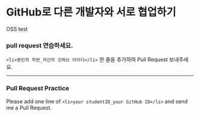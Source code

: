 # GitHub로 다른 개발자와 서로 협업하기
OSS test

### pull request 연습하세요.
`<li>본인의 학번_자신의 깃허브 아이디</li>` 한 줄을 추가하여 Pull Request 보내주세요.

---

### Pull Request Practice
Please add one line of `<li>your studentID_your GitHub ID</li>` and send me a Pull Request.
